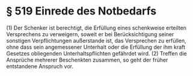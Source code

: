 # § 519 Einrede des Notbedarfs
(1) Der Schenker ist berechtigt, die Erfüllung eines schenkweise erteilten Versprechens zu verweigern, soweit er bei Berücksichtigung seiner sonstigen Verpflichtungen außerstande ist, das Versprechen zu erfüllen, ohne dass sein angemessener Unterhalt oder die Erfüllung der ihm kraft Gesetzes obliegenden Unterhaltspflichten gefährdet wird.
(2) Treffen die Ansprüche mehrerer Beschenkten zusammen, so geht der früher entstandene Anspruch vor.